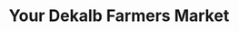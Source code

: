 ---
title: "Your Dekalb Farmers Market"
url: /decatur/your-dekalb-farmers-market/
shop: Supermarkt
---